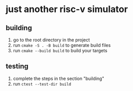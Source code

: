 # just another risc-v simulator

## building
1. go to the root directory in the project
2. run `cmake -S . -B build` to generate build files
3. run `cmake --build build` to build your targets

## testing
1. complete the steps in the section "building"
2. run `ctest --test-dir build`
